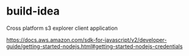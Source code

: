# build-idea
Cross platform s3 explorer client application 

https://docs.aws.amazon.com/sdk-for-javascript/v2/developer-guide/getting-started-nodejs.html#getting-started-nodejs-credentials
